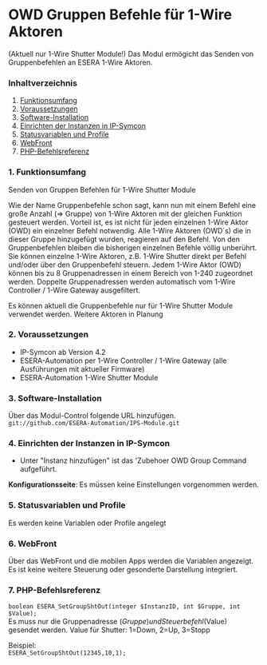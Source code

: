 # OWD Gruppen Befehle für 1-Wire Aktoren 
(Aktuell nur 1-Wire Shutter Module!)
Das Modul ermögicht das Senden von Gruppenbefehlen an ESERA 1-Wire Aktoren.

### Inhaltverzeichnis

1. [Funktionsumfang](#1-funktionsumfang)
2. [Voraussetzungen](#2-voraussetzungen)
3. [Software-Installation](#3-software-installation)
4. [Einrichten der Instanzen in IP-Symcon](#4-einrichten-der-instanzen-in-ip-symcon)
5. [Statusvariablen und Profile](#5-statusvariablen-und-profile)
6. [WebFront](#6-webfront)
7. [PHP-Befehlsreferenz](#7-php-befehlsreferenz)

### 1. Funktionsumfang

Senden von Gruppen Befehlen für 1-Wire Shutter Module

Wie der Name Gruppenbefehle schon sagt, kann nun mit einem Befehl eine große Anzahl (=> Gruppe) von
1-Wire Aktoren mit der gleichen Funktion gesteuert werden. Vorteil ist, es ist nicht für jeden einzelnen 1-Wire
Aktor (OWD) ein einzelner Befehl notwendig.
Alle 1-Wire Aktoren (OWD´s) die in dieser Gruppe hinzugefügt wurden, reagieren auf den Befehl. Von den
Gruppenbefehlen bleiben die bisherigen einzelnen Befehle völlig unberührt. Sie können einzelne 1-Wire Aktoren,
z.B. 1-Wire Shutter direkt per Befehl und/oder über den Gruppenbefehl steuern.
Jedem 1-Wire Aktor (OWD) können bis zu 8 Gruppenadressen in einem Bereich von 1-240 zugeordnet werden.
Doppelte Gruppenadressen werden automatisch vom 1-Wire Controller / 1-Wire Gateway ausgefiltert.

Es können aktuell die Gruppenbefehle nur für 1-Wire Shutter Module verwendet werden. Weitere Aktoren in Planung


### 2. Voraussetzungen

- IP-Symcon ab Version 4.2
- ESERA-Automation per 1-Wire Controller / 1-Wire Gateway (alle Ausführungen mit aktueller Firmware)
- ESERA-Automation 1-Wire Shutter Module

### 3. Software-Installation

Über das Modul-Control folgende URL hinzufügen.  
`git://github.com/ESERA-Automation/IPS-Module.git`  

### 4. Einrichten der Instanzen in IP-Symcon

- Unter "Instanz hinzufügen" ist das 'Zubehoer OWD Group Command aufgeführt.  

__Konfigurationsseite__:
Es müssen keine Einstellungen vorgenommen werden.

### 5. Statusvariablen und Profile

Es werden keine Variablen oder Profile angelegt 

### 6. WebFront

Über das WebFront und die mobilen Apps werden die Variablen angezeigt. Es ist keine weitere Steuerung oder gesonderte Darstellung integriert.


### 7. PHP-Befehlsreferenz
`boolean ESERA_SetGroupShtOut(integer $InstanzID, int $Gruppe, int $Value);`  
 Es muss nur die Gruppenadresse ($Gruppe) und Steuerbefehl ($Value) gesendet werden.
 Value für Shutter: 1=Down, 2=Up, 3=Stopp
 
Beispiel:  
`ESERA_SetGroupShtOut(12345,10,1);`



